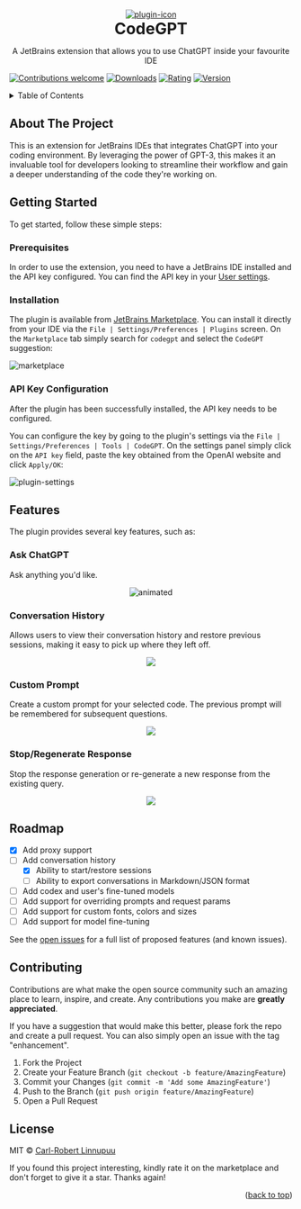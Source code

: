 <a name="readme-top"></a>

<br />
<div align="center">
  <a href="https://github.com/carlrobertoh/CodeGPT">
    <img alt="plugin-icon" src="docs/assets/icon.png">
  </a>
  <h1 style="margin: 0;" align="center">CodeGPT</h1>
  <p>
    A JetBrains extension that allows you to use ChatGPT inside your favourite IDE
  </p>
</div>

[![Contributions welcome][contributions-welcome-svg]][contributions-welcome]
[![Downloads][downloads-shield]][plugin-repo]
[![Rating][Rating-shield]][plugin-repo]
[![Version][version-shield]][plugin-repo]

<!-- TABLE OF CONTENTS -->
<details>
  <summary>Table of Contents</summary>
  <ol>
    <li><a href="#about-the-project">About The Project</a></li>
    <li>
      <a href="#getting-started">Getting Started</a>
      <ul>
        <li><a href="#prerequisites">Prerequisites</a></li>
        <li><a href="#installation">Installation</a></li>
        <li><a href="#api-key-configuration">API Key Configuration</a></li>
      </ul>
    </li>
    <li><a href="#features">Features</a></li>
    <li><a href="#roadmap">Roadmap</a></li>
    <li><a href="#contributing">Contributing</a></li>
    <li><a href="#license">License</a></li>
  </ol>
</details>

## About The Project

This is an extension for JetBrains IDEs that integrates ChatGPT into your coding environment.
By leveraging the power of GPT-3, this makes it an invaluable tool for developers looking to streamline their workflow and gain a deeper understanding of the code they're working on.

## Getting Started

To get started, follow these simple steps:

### Prerequisites

In order to use the extension, you need to have a JetBrains IDE installed and the API key configured.
You can find the API key in your [User settings][api-key-url].

### Installation

The plugin is available from [JetBrains Marketplace][plugin-repo].
You can install it directly from your IDE via the `File | Settings/Preferences | Plugins` screen.
On the `Marketplace` tab simply search for `codegpt` and select the `CodeGPT` suggestion:

![marketplace][marketplace-img]

### API Key Configuration

After the plugin has been successfully installed, the API key needs to be configured.

You can configure the key by going to the plugin's settings via the `File | Settings/Preferences | Tools | CodeGPT`.
On the settings panel simply click on the `API key` field, paste the key obtained from the OpenAI website and click `Apply/OK`:

![plugin-settings][plugin-settings]

## Features

The plugin provides several key features, such as:

### Ask ChatGPT

Ask anything you'd like.

<p align="center">
  <img src="docs/assets/gif/ask-anything.gif" alt="animated" />
</p>

### Conversation History

Allows users to view their conversation history and restore previous sessions, making it easy to pick up where they left off.

<p align="center">
  <img src="docs/assets/gif/conversation-history.gif" />
</p>

### Custom Prompt

Create a custom prompt for your selected code. The previous prompt will be remembered for subsequent questions.

<p align="center">
  <img src="docs/assets/gif/custom-prompt.gif" />
</p>

### Stop/Regenerate Response

Stop the response generation or re-generate a new response from the existing query.

<p align="center">
  <img src="docs/assets/gif/stop-reload.gif" />
</p>

## Roadmap

- [x] Add proxy support
- [ ] Add conversation history
    - [x] Ability to start/restore sessions
    - [ ] Ability to export conversations in Markdown/JSON format
- [ ] Add codex and user's fine-tuned models
- [ ] Add support for overriding prompts and request params
- [ ] Add support for custom fonts, colors and sizes
- [ ] Add support for model fine-tuning

See the [open issues][open-issues] for a full list of proposed features (and known issues).

## Contributing

Contributions are what make the open source community such an amazing place to learn, inspire, and create. Any contributions you make are **greatly appreciated**.

If you have a suggestion that would make this better, please fork the repo and create a pull request. You can also simply open an issue with the tag "enhancement".

1. Fork the Project
2. Create your Feature Branch (`git checkout -b feature/AmazingFeature`)
3. Commit your Changes (`git commit -m 'Add some AmazingFeature'`)
4. Push to the Branch (`git push origin feature/AmazingFeature`)
5. Open a Pull Request

## License

MIT © [Carl-Robert Linnupuu][portfolio]

If you found this project interesting, kindly rate it on the marketplace and don't forget to give it a star. Thanks again!
<p align="right">(<a href="#readme-top">back to top</a>)</p>


<!-- MARKDOWN LINKS & IMAGES -->
<!-- https://www.markdownguide.org/basic-syntax/#reference-style-links -->

[downloads-shield]: https://img.shields.io/jetbrains/plugin/d/21056-codegpt
[version-shield]: https://img.shields.io/jetbrains/plugin/v/21056-codegpt?label=version
[rating-shield]: https://img.shields.io/jetbrains/plugin/r/rating/21056-codegpt
[contributions-welcome-svg]: http://img.shields.io/badge/contributions-welcome-brightgreen
[contributions-welcome]: https://github.com/JetBrains/ideavim/blob/master/CONTRIBUTING.md
[marketplace-img]: docs/assets/marketplace.png
[plugin-repo]: https://plugins.jetbrains.com/plugin/21056-codegpt
[plugin-settings]: docs/assets/plugin-settings.png
[open-issues]: https://github.com/carlrobertoh/CodeGPT/issues
[api-key-url]: https://platform.openai.com/account/api-keys
[portfolio]: https://carlrobert.ee
